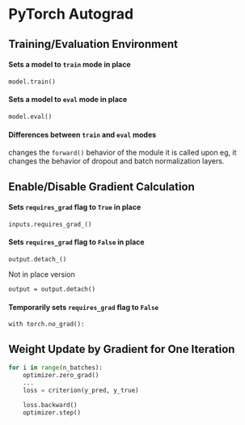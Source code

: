 # PyTorch Autograd

## Training/Evaluation Environment

#### Sets a model to `train` mode in place

`model.train()`

#### Sets a model to `eval` mode in place

`model.eval()`

#### Differences between `train` and `eval` modes

changes the `forward()` behavior of the module it is called upon eg, it changes the behavior of dropout and batch normalization layers.

## Enable/Disable Gradient Calculation

#### Sets `requires_grad` flag to `True` in place

`inputs.requires_grad_()`

#### Sets `requires_grad` flag to `False` in place

`output.detach_()`

Not in place version

`output = output.detach()`

#### Temporarily sets `requires_grad` flag to `False`

`with torch.no_grad():`

## Weight Update by Gradient for One Iteration

```python
for i in range(n_batches):
    optimizer.zero_grad()
    ...
    loss = criterion(y_pred, y_true)
    
    loss.backward()
    optimizer.step()
```

